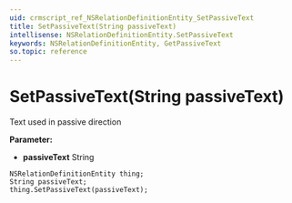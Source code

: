 ```yaml
---
uid: crmscript_ref_NSRelationDefinitionEntity_SetPassiveText
title: SetPassiveText(String passiveText)
intellisense: NSRelationDefinitionEntity.SetPassiveText
keywords: NSRelationDefinitionEntity, GetPassiveText
so.topic: reference
---
```


# SetPassiveText(String passiveText)

Text used in passive direction

**Parameter:** 
 - **passiveText** String

```crmscript
NSRelationDefinitionEntity thing;
String passiveText;
thing.SetPassiveText(passiveText);
```

